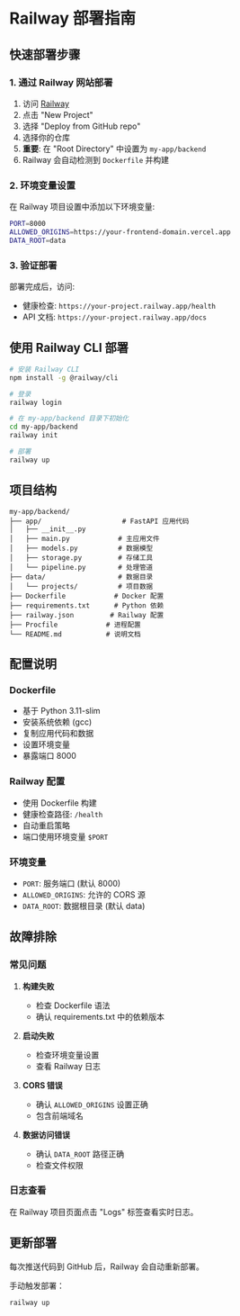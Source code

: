 # Railway 部署指南

## 快速部署步骤

### 1. 通过 Railway 网站部署

1. 访问 [Railway](https://railway.app)
2. 点击 "New Project"
3. 选择 "Deploy from GitHub repo"
4. 选择你的仓库
5. **重要**: 在 "Root Directory" 中设置为 `my-app/backend`
6. Railway 会自动检测到 `Dockerfile` 并构建

### 2. 环境变量设置

在 Railway 项目设置中添加以下环境变量:

```bash
PORT=8000
ALLOWED_ORIGINS=https://your-frontend-domain.vercel.app
DATA_ROOT=data
```

### 3. 验证部署

部署完成后，访问:
- 健康检查: `https://your-project.railway.app/health`
- API 文档: `https://your-project.railway.app/docs`

## 使用 Railway CLI 部署

```bash
# 安装 Railway CLI
npm install -g @railway/cli

# 登录
railway login

# 在 my-app/backend 目录下初始化
cd my-app/backend
railway init

# 部署
railway up
```

## 项目结构

```
my-app/backend/
├── app/                    # FastAPI 应用代码
│   ├── __init__.py
│   ├── main.py            # 主应用文件
│   ├── models.py          # 数据模型
│   ├── storage.py         # 存储工具
│   └── pipeline.py        # 处理管道
├── data/                  # 数据目录
│   └── projects/          # 项目数据
├── Dockerfile            # Docker 配置
├── requirements.txt      # Python 依赖
├── railway.json         # Railway 配置
├── Procfile            # 进程配置
└── README.md           # 说明文档
```

## 配置说明

### Dockerfile
- 基于 Python 3.11-slim
- 安装系统依赖 (gcc)
- 复制应用代码和数据
- 设置环境变量
- 暴露端口 8000

### Railway 配置
- 使用 Dockerfile 构建
- 健康检查路径: `/health`
- 自动重启策略
- 端口使用环境变量 `$PORT`

### 环境变量
- `PORT`: 服务端口 (默认 8000)
- `ALLOWED_ORIGINS`: 允许的 CORS 源
- `DATA_ROOT`: 数据根目录 (默认 data)

## 故障排除

### 常见问题

1. **构建失败**
   - 检查 Dockerfile 语法
   - 确认 requirements.txt 中的依赖版本

2. **启动失败**
   - 检查环境变量设置
   - 查看 Railway 日志

3. **CORS 错误**
   - 确认 `ALLOWED_ORIGINS` 设置正确
   - 包含前端域名

4. **数据访问错误**
   - 确认 `DATA_ROOT` 路径正确
   - 检查文件权限

### 日志查看

在 Railway 项目页面点击 "Logs" 标签查看实时日志。

## 更新部署

每次推送代码到 GitHub 后，Railway 会自动重新部署。

手动触发部署：
```bash
railway up
```
